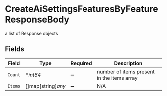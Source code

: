 # CreateAiSettingsFeaturesByFeatureResponseBody

a list of Response objects


## Fields

| Field                                      | Type                                       | Required                                   | Description                                |
| ------------------------------------------ | ------------------------------------------ | ------------------------------------------ | ------------------------------------------ |
| `Count`                                    | **int64*                                   | :heavy_minus_sign:                         | number of items present in the items array |
| `Items`                                    | []map[string]*any*                         | :heavy_minus_sign:                         | N/A                                        |